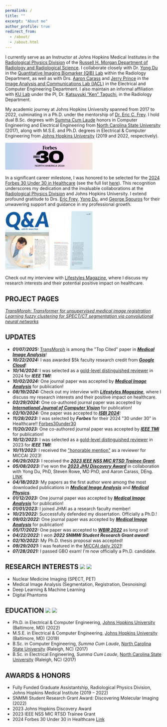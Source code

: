 ```yaml
---
permalink: /
title: ""
excerpt: "About me"
author_profile: true
redirect_from: 
  - /about/
  - /about.html
---
```


I currently serve as an Instructor at Johns Hopkins Medical Institutes in the <a href="https://www.hopkinsmedicine.org/radiology/research/divisions/radiological-physics#team">Radiological Physics Division</a> of the <a href="https://www.hopkinsmedicine.org/radiology/index.html">Russell H. Morgan Department of Radiology and Radiological Science</a>. I collaborate closely with Dr. <a href="https://www.hopkinsmedicine.org/profiles/details/yong-du">Yong Du</a> in the [Quantitative Imaging Biomarker (QIB) Lab](https://qib.jhmi.edu/) within the Radiology Department, as well as with Drs. <a href="https://scholar.google.com/citations?user=8kZ64yEAAAAJ&hl=en"> Aaron Carass</a> and <a href="https://engineering.jhu.edu/faculty/jerry-prince/">Jerry Prince</a> in the [Image Analysis and Communications Lab (IACL)](https://iacl.ece.jhu.edu/index.php?title=Main_Page) in the Electrical and Computer Engineering Department. I also maintain an informal affiliation with [KU Lab](https://kulab.jhmi.edu/) under the PI, Dr. <a href="https://profiles.hopkinsmedicine.org/provider/ken-taguchi/2777799">Katsuyuki “Ken” Taguchi</a>, in the Radiology Department.

My academic journey at Johns Hopkins University spanned from 2017 to 2022, culminating in a Ph.D. under the mentorship of <a href="https://scholar.google.com/citations?user=_-K45vUAAAAJ&hl=en">Dr. Eric C. Frey</a>. I hold dual B.Sc. degrees with <a href="http://catalog.ncsu.edu/undergraduate/academic-policies-procedures/student-status-honors/academic-honors/">Summa Cum Laude</a> honors in Computer Engineering and Electrical Engineering from <a href="https://www.ece.ncsu.edu/">North Carolina State University</a> (2017), along with M.S.E. and Ph.D. degrees in Electrical & Computer Engineering from <a href="https://engineering.jhu.edu/ece/">Johns Hopkins University</a> (2019 and 2022, respectively).

<!---My dissertation was successfully defended on October 21, 2022, with heartfelt thanks to my committee members, Profs. <a href="https://pulselab.jhu.edu/muyinatu-a-lediju-bell-phd/">Muyinatu Bell</a>, <a href="https://engineering.jhu.edu/ece/faculty/vishal-patel/">Vishal Patel</a>, <a href="https://www.hopkinsmedicine.org/profiles/details/yong-du">Yong Du</a>, and <a href="https://scholar.google.com/citations?user=_-K45vUAAAAJ&hl=en">Eric Frey</a>.--->

<!---I worked at <a href="https://www.research.us.medical.canon/"> Canon Medical Research USA, Inc.</a> (full-time in May-August 2020, part-time in September 2020 - October 2021), as a PET Image Reconstruction and Quality Scientist Intern, supervised by <a href="https://scholar.google.com/citations?user=h5ZNDBUAAAAJ&hl=en"> Dr. Evren Asma</a> and mentored by <a href="https://scholar.google.com/citations?user=Or4xII0AAAAJ&hl=en"> Dr. Chung (Jan) Chan</a>.--->

<!---I passed the Graduate Board Oral (GBO) examination in July, 2021. The exam committee members include: Profs. <a href="https://pulselab.jhu.edu/muyinatu-a-lediju-bell-phd/">Muyinatu Bell</a>, <a href="https://www.hopkinsmedicine.org/profiles/details/george-sgouros">George Sgouros</a>, <a href="https://www.hopkinsmedicine.org/profiles/details/yong-du">Yong Du</a>, <a href="https://www.hopkinsmedicine.org/profiles/details/jingyan-xu">Jingyan Xu</a>, and <a href="https://scholar.google.com/citations?user=_-K45vUAAAAJ&hl=en">Eric Frey</a>.--->

[<img src="/images/u30-2024-email-header.png" width="280"/>](https://www.forbes.com/30-under-30/2024/healthcare)

In a significant career milestone, I was honored to be selected for the [2024 Forbes 30 Under 30 in Healthcare](https://www.forbes.com/profile/junyu-chen-1/?list=30under30-healthcare/) (see the full list [here](https://www.forbes.com/30-under-30/2024/healthcare)). This recognition underscores my dedication and the invaluable collaborations at the <a href="https://www.hopkinsmedicine.org/radiology/research/divisions/radiological-physics#team">Radiological Physics Division</a> and Johns Hopkins University. I extend profound gratitude to Drs. <a href="https://scholar.google.com/citations?user=_-K45vUAAAAJ&hl=en">Eric Frey</a>, <a href="https://www.hopkinsmedicine.org/profiles/details/yong-du">Yong Du</a>, and <a href="https://www.hopkinsmedicine.org/profiles/details/george-sgouros">George Sgouros</a> for their unwavering support and guidance in my professional growth.

[<img src="/images/JChen_Interview_2024.jpg" width="280"/>](https://lifestylesmagazine.com/qa/qa-junyu-chen/)

Check out my interview with [Lifestyles Magazine](https://lifestylesmagazine.com/qa/qa-junyu-chen/), where I discuss my research interests and their potential positive impact on healthcare.

PROJECT PAGES
----
[*TransMorph: Transformer for unsupervised medical image registration*](https://junyuchen.me/TransMorph/)\
[*Learning fuzzy clustering for SPECT/CT segmentation via convolutional neural networks*](https://junyuchen.me/FCM_loss_for_MedImgSeg/)

UPDATES
----
- ***01/07/2025:*** [TransMorph](https://www.sciencedirect.com/science/article/pii/S1361841522002432) is among the "Top Cited" paper in [***Medical Image Analysis***](https://github.com/junyuchen245/junyuchen245.github.io/blob/master/files/MedIA_TopCited_2024.png)!
- ***10/22/2024:*** I was awarded $5k faculty research credit from [***Google Cloud***](https://cloud.google.com/edu/researchers?hl=en)!
- ***10/14/2024:*** I was selected as a [gold-level distinguished reviewer](https://github.com/junyuchen245/junyuchen245.github.io/blob/master/files/TMI_Reviewer24_JChen.pdf) in 2024 for ***IEEE TMI***!
- ***10/02/2024:*** One journal paper was accepted by [***Medical Image Analysis***](https://www.sciencedirect.com/science/article/pii/S1361841524003104) for publication!
- ***08/19/2024:*** Check out my interview with [***Lifestyles Magazine***](https://lifestylesmagazine.com/qa/qa-junyu-chen/), where I discuss my research interests and their positive impact on healthcare.
- ***02/29/2024:*** One co-authored journal paper was accepted by [***International Journal of Computer Vision***](https://link.springer.com/journal/11263) for publication!
- ***02/10/2024:*** One paper was accepted to [***ISBI 2024***](https://biomedicalimaging.org/2024/)!
- ***11/28/2023:*** I was selected by ***Forbes*** for their 2024 "30 under 30" in Healthcare!! [Forbes30under30](https://www.forbes.com/30-under-30/2024/healthcare)
- ***11/20/2023:*** One co-authored journal paper was accepted by [***IEEE TMI***](https://ieeexplore.ieee.org/document/10327759) for publication!
- ***10/12/2023:*** I was selected as a [gold-level distinguished reviewer](https://github.com/junyuchen245/junyuchen245.github.io/blob/master/files/Chen%2C%20Junyu_IEEE_TMI_Reviewer.pdf) in 2023 for ***IEEE TMI***!
- ***10/11/2023:*** I received the ["honorable mention"](https://conferences.miccai.org/2023/en/MICCAI-2023-OUTSTANDING-REVIEWERS-AWARDS.html) as a reviewer for MICCAI 2023!
- ***06/29/2023:*** I received the [***2023 IEEE NSS MIC RTSD Trainee Grant***](https://nssmic.ieee.org/2023/information/#:~:text=Support%3A%20Maximum%20of%20USD%20400,of%20reimbursement%20for%20allowable%20expenses.).
- ***05/08/2023:*** I've won the [***2023 JHU Discovery Award***](https://hub.jhu.edu/2023/05/08/35-teams-receive-discovery-awards/) in collaboration with Yong Du, PhD, Steven Rowe, MD PhD, and Aaron Carass, DEng. [LINK](https://research.jhu.edu/major-initiatives/discovery-awards/2023-awardees/)
- ***04/18/2023:*** My papers as the first author were among the most downloaded publications in [***Medical Image Analysis***](https://github.com/junyuchen245/junyuchen245.github.io/blob/master/files/Most%20Downloaded%20Articles%20-%20Medical%20Image%20Analysis.pdf) and [***Medical Physics***](https://github.com/junyuchen245/junyuchen245.github.io/blob/master/files/MedPhy_top_download.jpg).
- ***01/12/2023:*** One journal paper was accepted by [***Medical Image Analysis***](https://www.sciencedirect.com/science/article/pii/S1361841523000233) for publication!
- ***01/01/2023:*** I joined JHMI as a research faculty member!
- ***10/21/2022:*** Successfully defended my dissertation. Officially a Ph.D.!
- ***09/02/2022:*** One journal paper was accepted by [***Medical Image Analysis***](https://www.sciencedirect.com/science/article/pii/S1361841522002432) for publication!
- ***05/17/2022:*** One paper was accepted to [***WBIR 2022***](https://www.wbir.info/themenmenue/information/info/index.html) as long oral!
- ***04/22/2022:*** I won ***2022 SNMMI Student Research Grant award***!
- ***02/10/2022:*** My Ph.D. thesis proposal was accepted!
- ***09/29/2021:*** I was featured in the <a href="https://www.rsipvision.com/MICCAI2021-Wednesday/">MICCAI daily 2021</a>!
- ***07/28/2021:*** I passed GBO exam! I'm now officially a Ph.D. candidate.

RESEARCH INTERESTS [<img src="/images/radiology_icon.png" width="48"/>](https://en.wikipedia.org/wiki/Radiology) [<img src="/images/ai_icon.png" width="48"/>](https://en.wikipedia.org/wiki/Artificial_intelligence)
----
* Nuclear Medicine Imaging (SPECT, PET)
* Medical Image Analysis (Segmentation, Registration, Desnoising)
* Deep Learning & Machine Learning
* Digital Phantoms

EDUCATION [<img src="/images/JHU_flat.png" width="140"/>](https://engineering.jhu.edu/ece/) [<img src="/images/NC.png" width="180"/>](https://www.ece.ncsu.edu/)
----
* Ph.D. in Electrical & Computer Engineering, <a href="https://engineering.jhu.edu/ece/">Johns Hopkins University</a> (Baltimore, MD) (2022)
* M.S.E. in Electrical & Computer Engineering, <a href="https://engineering.jhu.edu/ece/">Johns Hopkins University</a> (Baltimore, MD) (2019)   
* B.Sc. in Computer Engineering, *Summa Cum Laude*, <a href="https://www.ece.ncsu.edu/">North Carolina State University</a> (Raleigh, NC) (2017)
* B.Sc. in Electrical Engineering, *Summa Cum Laude*, <a href="https://www.ece.ncsu.edu/">North Carolina State University</a> (Raleigh, NC) (2017)   

AWARDS & HONORS
----
* Fully Funded Graduate Assistantship, Radiological Physics Division, Johns Hopkins Medical Institute (2019 – 2022)
* SNMMI Student Research Grant Award: Discovering Molecular Imaging (2022)
* 2023 Johns Hopkins Discovery Award
* 2023 IEEE NSS MIC RTSD Trainee Grant
* 2024 Forbes 30 Under 30 in Healthcare [Link](https://www.forbes.com/30-under-30/2024/healthcare)

<br/><br/><br/><br/><br/><br/><br/><br/><br/>

